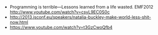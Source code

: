 * Programming is terrible—Lessons learned from a life wasted. EMF2012 http://www.youtube.com/watch?v=csyL9EC0S0c
* http://2013.jsconf.eu/speakers/natalia-buckley-make-world-less-shit-now.html
* https://www.youtube.com/watch?v=t3GzCwoQfb4
